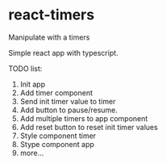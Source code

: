 # react-timers
Manipulate with a timers

Simple react app with typescript.

TODO list:
1. Init app
1. Add timer component
1. Send init timer value to timer
1. Add button to pause/resume.
1. Add multiple timers to app component
1. Add reset button to reset init timer values
1. Style component timer
1. Stype component app
1. more...
